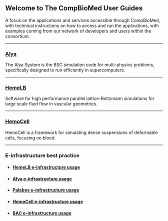 ## Welcome to The CompBioMed User Guides

A focus on the applications and services accessible through CompBioMed, with technical instructions on how to access and run the applications, with examples coming from our network of developers and users within the consortium.

---

### [Alya](./applications/Alya/Alya.md)
The Alya System is the BSC simulation code for multi-physics problems, specifically designed to run efficiently in supercomputers. 

---

### [HemeLB](./applications/HemeLB/HemeLB.md)
Software for high performance parallel lattice-Boltzmann simulations for large scale fluid flow in vascular geometries.

---

### [HemoCell](./applications/HemoCell/HemoCell.md)
HemoCell is a framework for simulating dense suspensions of deformable cells, focusing on blood. 

---

### E-infrastructure best practice

* #### [HemeLB e-infrastructure usage](./applications/HemeLB/HemeLB_einf.md)
* #### [Alya e-infrastructure usage](./applications/Alya/Alya_einf.md)
* #### [Palabos e-infrastructure usage](./applications/Palabos/Palabos_einf.md)
* #### [HemoCell e-infrastructure usage](./applications/HemoCell/HemoCell_einf.md)
* #### [BAC e-infrastructure usage](./applications/BAC/TIES_einf.md)
